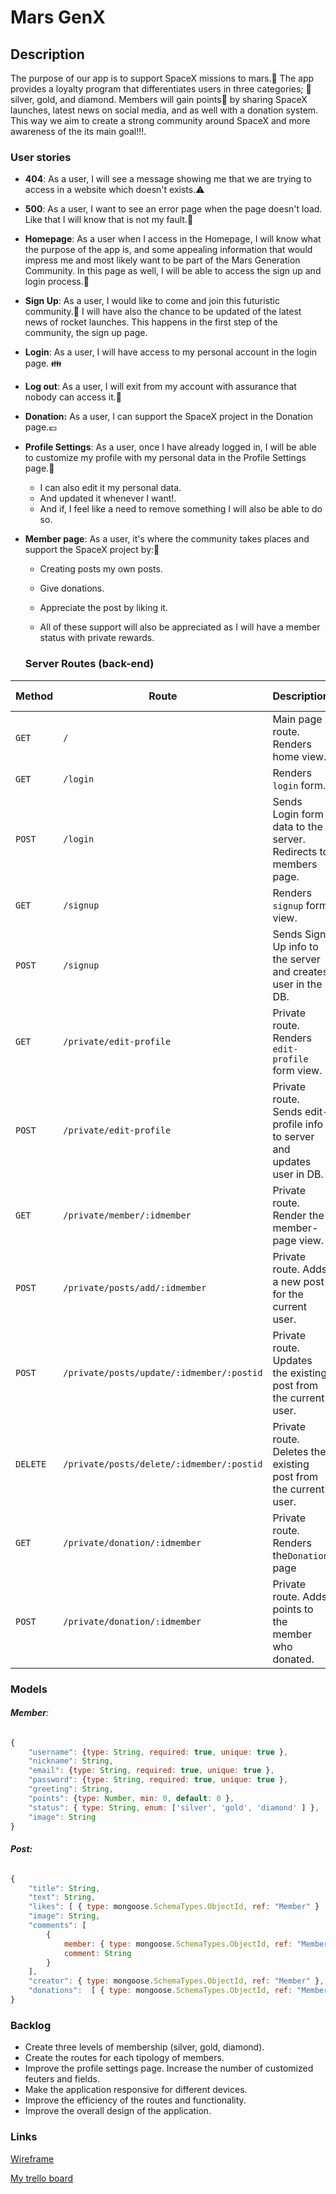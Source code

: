 # Mars GenX 

## Description

The purpose of our app is to support SpaceX missions to mars.:rocket: The app provides a loyalty program that differentiates users in three categories; :information_desk_person:  silver, gold, and diamond. Members will gain points:basketball: by sharing SpaceX launches, latest news on social media, and as well with a donation system. This way we aim to create a strong community around SpaceX and more awareness of the its main goal!!!.



### User stories

- **404**: As a user, I will see a message showing me that we are trying to access in a website which doesn't exists.:warning:

- **500**: As a user, I want to see an error page when the page doesn't load. Like that I will know that is not my fault.:no_entry_sign:

- **Homepage**:  As a user when I access in the Homepage, I will know what the purpose of the app is, and some appealing information that would impress me and most likely want to be part of the Mars Generation Community. In this page as well, I will be able to access the sign up and login process.:goal_net:

- **Sign Up**: As a user, I would like to come and join this futuristic community.:satellite: I will have also the chance to be updated of the latest news of rocket launches. This happens in the first step of the community, the sign up page.

- **Login**: As a user,  I will have access to my personal account in the login page. :family:

- **Log out**: As a user, I will exit from my account with assurance that nobody can access it.:closed_lock_with_key:

- **Donation:**  As a user, I can support the SpaceX project in the Donation page.:euro:

- **Profile Settings**:  As a user, once I have already logged in, I will be able to customize my profile with my personal data in the Profile Settings page.:dress:

  - I can also edit it my personal data.
  - And updated it whenever I want!.
  - And if, I feel like a need to remove something I will also be able to do so.

- **Member page**: As a user, it's where the community takes places and support the SpaceX project by::telescope:

  - Creating posts my own posts.

  - Give donations.

  - Appreciate the post by liking it.

  - All of these support will also be appreciated as I will have a member status with private rewards.

    

  ### Server Routes (**back-end**)

| Method   | Route                                     | Description                                                  | Request -Body                                                |
| -------- | ----------------------------------------- | ------------------------------------------------------------ | ------------------------------------------------------------ |
| `GET`    | `/`                                       | Main page route. Renders home view.                          |                                                              |
| `GET`    | `/login`                                  | Renders `login` form.                                        |                                                              |
| `POST`   | `/login`                                  | Sends Login form data to the server. Redirects to members page. | { email, password }                                          |
| `GET`    | `/signup`                                 | Renders `signup` form view.                                  |                                                              |
| `POST`   | `/signup`                                 | Sends Sign Up info to the server and creates user in the DB. | { email, password }                                          |
| `GET`    | `/private/edit-profile`                   | Private route. Renders `edit-profile` form view.             |                                                              |
| `POST`   | `/private/edit-profile`                   | Private route. Sends edit-profile info to server and updates user in DB. | { email, password, nickname,  [imageUrl], description, race [] } |
| `GET`    | `/private/member/:idmember`               | Private route. Render the member-page view.                  |                                                              |
| `POST`   | `/private/posts/add/:idmember`            | Private route. Adds a new post for the current user.         | { title, text,  [image]  }                                   |
| `POST`   | `/private/posts/update/:idmember/:postid` | Private route. Updates the existing post from the current user. | { title, text, [image]  }                                    |
| `DELETE` | `/private/posts/delete/:idmember/:postid` | Private route. Deletes the existing post from the current user. |                                                              |
| `GET`    | `/private/donation/:idmember`             | Private route. Renders the`Donation` page                    |                                                              |
| `POST`   | `/private/donation/:idmember`             | Private route. Adds points to the member who donated.        | { amount }                                                   |



### Models

###### **Member**:

```js
{
    "username": {type: String, required: true, unique: true },
    "nickname": String,
    "email": {type: String, required: true, unique: true },
    "password": {type: String, required: true, unique: true },
    "greeting": String, 
    "points": {type: Number, min: 0, default: 0 },
    "status": { type: String, enum: ['silver', 'gold', 'diamond' ] },
    "image": String
}
```



###### **Post:**

```js
{
    "title": String,
    "text": String,
    "likes": [ { type: mongoose.SchemaTypes.ObjectId, ref: "Member" }  ],
    "image": String,
    "comments": [
        {
            member: { type: mongoose.SchemaTypes.ObjectId, ref: "Member" }
            comment: String
        }
    ],
    "creator": { type: mongoose.SchemaTypes.ObjectId, ref: "Member" },
    "donations":  [ { type: mongoose.SchemaTypes.ObjectId, ref: "Member" } ]
}
```



### **Backlog**

- Create three levels of membership (silver, gold, diamond).
- Create the routes for each tipology of members.
- Improve the profile settings page. Increase the number of customized feuters and fields. 
- Make the application responsive for different devices.
- Improve the efficiency of the routes and functionality.
- Improve the overall design of the application.

### Links

[Wireframe](https://balsamiq.cloud/s8nhyua/p3s2912/rC7A0)

[My trello board](https://trello.com/b/zTw6lDPk/project-2-mars-genx)



